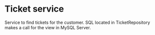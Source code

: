 # Ticket service
Service to find tickets for the customer. SQL located in TicketRepository makes a call for the view in MySQL Server.